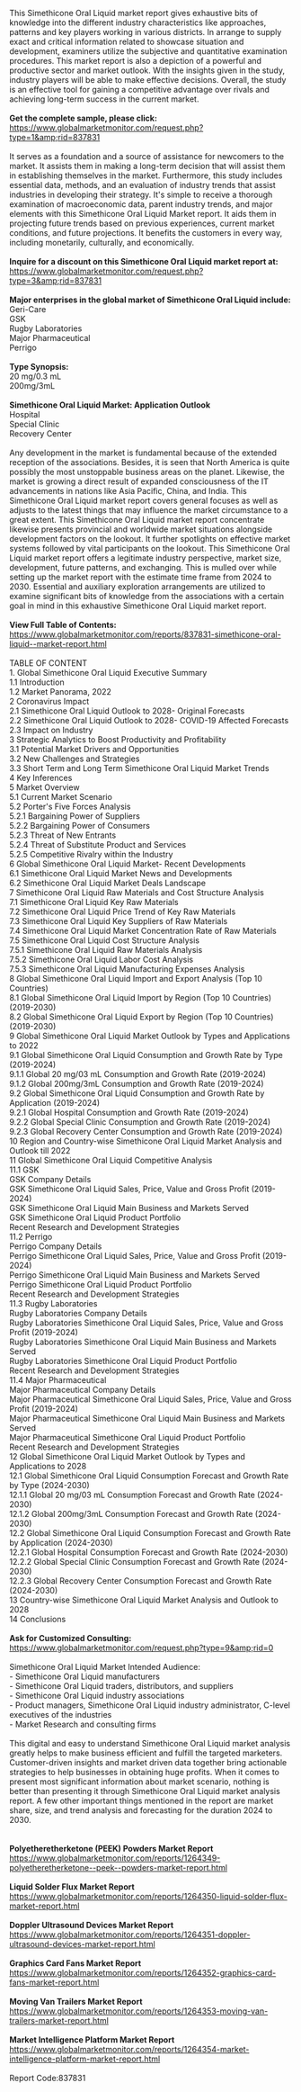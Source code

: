 This Simethicone Oral Liquid market report gives exhaustive bits of knowledge into the different industry characteristics like approaches, patterns and key players working in various districts. In arrange to supply exact and critical information related to showcase situation and development, examiners utilize the subjective and quantitative examination procedures. This market report is also a depiction of a powerful and productive sector and market outlook. With the insights given in the study, industry players will be able to make effective decisions. Overall, the study is an effective tool for gaining a competitive advantage over rivals and achieving long-term success in the current market.<br /><br /><strong>Get the complete sample, please click:</strong><br /><a href="https://www.globalmarketmonitor.com/request.php?type=1&amp;rid=837831">https://www.globalmarketmonitor.com/request.php?type=1&amp;rid=837831</a><br /><br />It serves as a foundation and a source of assistance for newcomers to the market. It assists them in making a long-term decision that will assist them in establishing themselves in the market. Furthermore, this study includes essential data, methods, and an evaluation of industry trends that assist industries in developing their strategy. It's simple to receive a thorough examination of macroeconomic data, parent industry trends, and major elements with this Simethicone Oral Liquid Market report. It aids them in projecting future trends based on previous experiences, current market conditions, and future projections. It benefits the customers in every way, including monetarily, culturally, and economically.<br /><br /><strong>Inquire for a discount on this Simethicone Oral Liquid market report at:</strong><br /><a href="https://www.globalmarketmonitor.com/request.php?type=3&amp;rid=837831">https://www.globalmarketmonitor.com/request.php?type=3&amp;rid=837831</a><br /><br /><strong>Major enterprises in the global market of Simethicone Oral Liquid include:</strong><br /> Geri-Care <br />GSK <br />Rugby Laboratories <br />Major Pharmaceutical <br />Perrigo <br /><br /><strong>Type Synopsis:</strong><br />20 mg/0.3 mL <br />200mg/3mL <br /><br /><strong>Simethicone Oral Liquid Market: Application Outlook</strong><br />Hospital <br />Special Clinic <br />Recovery Center <br /><br />Any development in the market is fundamental because of the extended reception of the associations. Besides, it is seen that North America is quite possibly the most unstoppable business areas on the planet. Likewise, the market is growing a direct result of expanded consciousness of the IT advancements in nations like Asia Pacific, China, and India. This Simethicone Oral Liquid market report covers general focuses as well as adjusts to the latest things that may influence the market circumstance to a great extent. This Simethicone Oral Liquid market report concentrate likewise presents provincial and worldwide market situations alongside development factors on the lookout. It further spotlights on effective market systems followed by vital participants on the lookout. This Simethicone Oral Liquid market report offers a legitimate industry perspective, market size, development, future patterns, and exchanging. This is mulled over while setting up the market report with the estimate time frame from 2024 to 2030. Essential and auxiliary exploration arrangements are utilized to examine significant bits of knowledge from the associations with a certain goal in mind in this exhaustive Simethicone Oral Liquid market report.<br /><br /><strong>View Full Table of Contents:</strong><br /><a href="https://www.globalmarketmonitor.com/reports/837831-simethicone-oral-liquid--market-report.html">https://www.globalmarketmonitor.com/reports/837831-simethicone-oral-liquid--market-report.html</a><br /><br />TABLE OF CONTENT<br />1. Global Simethicone Oral Liquid Executive Summary<br />1.1 Introduction<br />1.2 Market Panorama, 2022<br />2 Coronavirus Impact<br />2.1 Simethicone Oral Liquid Outlook to 2028- Original Forecasts<br />2.2 Simethicone Oral Liquid Outlook to 2028- COVID-19 Affected Forecasts<br />2.3 Impact on Industry<br />3 Strategic Analytics to Boost Productivity and Profitability<br />3.1 Potential Market Drivers and Opportunities<br />3.2 New Challenges and Strategies<br />3.3 Short Term and Long Term Simethicone Oral Liquid Market Trends<br />4 Key Inferences<br />5 Market Overview<br />5.1 Current Market Scenario<br />5.2 Porter's Five Forces Analysis<br />5.2.1 Bargaining Power of Suppliers<br />5.2.2 Bargaining Power of Consumers<br />5.2.3 Threat of New Entrants<br />5.2.4 Threat of Substitute Product and Services<br />5.2.5 Competitive Rivalry within the Industry<br />6 Global Simethicone Oral Liquid Market- Recent Developments<br />6.1 Simethicone Oral Liquid Market News and Developments<br />6.2 Simethicone Oral Liquid Market Deals Landscape<br />7 Simethicone Oral Liquid Raw Materials and Cost Structure Analysis<br />7.1 Simethicone Oral Liquid Key Raw Materials<br />7.2 Simethicone Oral Liquid Price Trend of Key Raw Materials<br />7.3 Simethicone Oral Liquid Key Suppliers of Raw Materials<br />7.4 Simethicone Oral Liquid Market Concentration Rate of Raw Materials<br />7.5 Simethicone Oral Liquid Cost Structure Analysis<br />7.5.1 Simethicone Oral Liquid Raw Materials Analysis<br />7.5.2 Simethicone Oral Liquid Labor Cost Analysis<br />7.5.3 Simethicone Oral Liquid Manufacturing Expenses Analysis<br />8 Global Simethicone Oral Liquid Import and Export Analysis (Top 10 Countries)<br />8.1 Global Simethicone Oral Liquid Import by Region (Top 10 Countries) (2019-2030)<br />8.2 Global Simethicone Oral Liquid Export by Region (Top 10 Countries) (2019-2030)<br />9 Global Simethicone Oral Liquid Market Outlook by Types and Applications to 2022<br />9.1 Global Simethicone Oral Liquid Consumption and Growth Rate by Type (2019-2024)<br />9.1.1 Global 20 mg/03 mL Consumption and Growth Rate (2019-2024)<br />9.1.2 Global 200mg/3mL Consumption and Growth Rate (2019-2024)<br />9.2 Global Simethicone Oral Liquid Consumption and Growth Rate by Application (2019-2024)<br />9.2.1  Global Hospital Consumption and Growth Rate (2019-2024)<br />9.2.2  Global Special Clinic Consumption and Growth Rate (2019-2024)<br />9.2.3  Global Recovery Center Consumption and Growth Rate (2019-2024)<br />10 Region and Country-wise Simethicone Oral Liquid Market Analysis and Outlook till 2022<br />11 Global Simethicone Oral Liquid Competitive Analysis<br />11.1 GSK<br />GSK Company Details<br />GSK Simethicone Oral Liquid Sales, Price, Value and Gross Profit (2019-2024)<br />GSK Simethicone Oral Liquid Main Business and Markets Served<br />GSK Simethicone Oral Liquid Product Portfolio<br />Recent Research and Development Strategies<br />11.2 Perrigo<br />Perrigo Company Details<br />Perrigo Simethicone Oral Liquid Sales, Price, Value and Gross Profit (2019-2024)<br />Perrigo Simethicone Oral Liquid Main Business and Markets Served<br />Perrigo Simethicone Oral Liquid Product Portfolio<br />Recent Research and Development Strategies<br />11.3 Rugby Laboratories<br />Rugby Laboratories Company Details<br />Rugby Laboratories Simethicone Oral Liquid Sales, Price, Value and Gross Profit (2019-2024)<br />Rugby Laboratories Simethicone Oral Liquid Main Business and Markets Served<br />Rugby Laboratories Simethicone Oral Liquid Product Portfolio<br />Recent Research and Development Strategies<br />11.4 Major Pharmaceutical<br />Major Pharmaceutical Company Details<br />Major Pharmaceutical Simethicone Oral Liquid Sales, Price, Value and Gross Profit (2019-2024)<br />Major Pharmaceutical Simethicone Oral Liquid Main Business and Markets Served<br />Major Pharmaceutical Simethicone Oral Liquid Product Portfolio<br />Recent Research and Development Strategies<br />12 Global Simethicone Oral Liquid Market Outlook by Types and Applications to 2028<br />12.1 Global Simethicone Oral Liquid Consumption Forecast and Growth Rate by Type (2024-2030)<br />12.1.1 Global 20 mg/03 mL Consumption Forecast and Growth Rate (2024-2030)<br />12.1.2 Global 200mg/3mL Consumption Forecast and Growth Rate (2024-2030)<br />12.2 Global Simethicone Oral Liquid Consumption Forecast and Growth Rate by Application (2024-2030)<br />12.2.1 Global Hospital Consumption Forecast and Growth Rate (2024-2030)<br />12.2.2 Global Special Clinic Consumption Forecast and Growth Rate (2024-2030)<br />12.2.3 Global Recovery Center Consumption Forecast and Growth Rate (2024-2030)<br />13 Country-wise Simethicone Oral Liquid Market Analysis and Outlook to 2028<br />14 Conclusions<br /><br /><strong>Ask for Customized Consulting:</strong><br /><a href="https://www.globalmarketmonitor.com/request.php?type=9&amp;rid=0">https://www.globalmarketmonitor.com/request.php?type=9&amp;rid=0</a><br /><br />Simethicone Oral Liquid Market Intended Audience:<br />- Simethicone Oral Liquid manufacturers<br />- Simethicone Oral Liquid traders, distributors, and suppliers<br />- Simethicone Oral Liquid industry associations<br />- Product managers, Simethicone Oral Liquid industry administrator, C-level executives of the industries<br />- Market Research and consulting firms<br /><br />This digital and easy to understand Simethicone Oral Liquid market analysis greatly helps to make business efficient and fulfill the targeted marketers. Customer-driven insights and market driven data together bring actionable strategies to help businesses in obtaining huge profits. When it comes to present most significant information about market scenario, nothing is better than presenting it through Simethicone Oral Liquid market analysis report. A few other important things mentioned in the report are market share, size, and trend analysis and forecasting for the duration 2024 to 2030. <br /><br /><strong><br /></strong><strong>Polyetheretherketone (PEEK) Powders Market Report</strong><br /><a href="https://www.globalmarketmonitor.com/reports/1264349-polyetheretherketone--peek--powders-market-report.html">https://www.globalmarketmonitor.com/reports/1264349-polyetheretherketone--peek--powders-market-report.html</a><br /><br /><strong>Liquid Solder Flux Market Report</strong><br /><a href="https://www.globalmarketmonitor.com/reports/1264350-liquid-solder-flux-market-report.html">https://www.globalmarketmonitor.com/reports/1264350-liquid-solder-flux-market-report.html</a><br /><br /><strong>Doppler Ultrasound Devices Market Report</strong><br /><a href="https://www.globalmarketmonitor.com/reports/1264351-doppler-ultrasound-devices-market-report.html">https://www.globalmarketmonitor.com/reports/1264351-doppler-ultrasound-devices-market-report.html</a><br /><br /><strong>Graphics Card Fans Market Report</strong><br /><a href="https://www.globalmarketmonitor.com/reports/1264352-graphics-card-fans-market-report.html">https://www.globalmarketmonitor.com/reports/1264352-graphics-card-fans-market-report.html</a><br /><br /><strong>Moving Van Trailers Market Report</strong><br /><a href="https://www.globalmarketmonitor.com/reports/1264353-moving-van-trailers-market-report.html">https://www.globalmarketmonitor.com/reports/1264353-moving-van-trailers-market-report.html</a><br /><br /><strong>Market Intelligence Platform Market Report</strong><br /><a href="https://www.globalmarketmonitor.com/reports/1264354-market-intelligence-platform-market-report.html">https://www.globalmarketmonitor.com/reports/1264354-market-intelligence-platform-market-report.html</a><br /><br />Report Code:837831</p>
